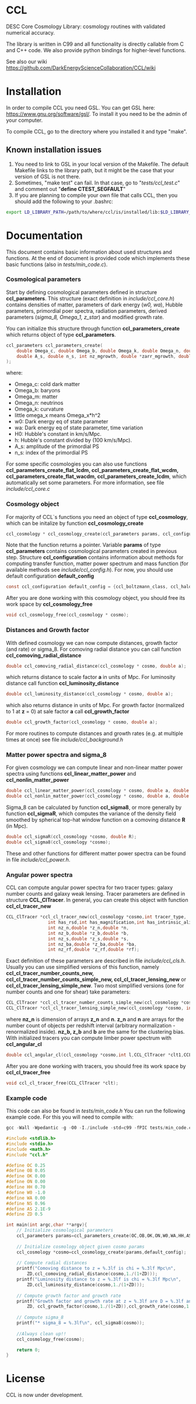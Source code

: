# CCL
DESC Core Cosmology Library: cosmology routines with validated numerical accuracy.

The library is written in C99 and all functionality is directly callable from C and C++ code.  We also provide python bindings for higher-level functions.

See also our wiki https://github.com/DarkEnergyScienceCollaboration/CCL/wiki
# Installation
In order to compile CCL you need GSL. You can get GSL here: https://www.gnu.org/software/gsl/. To install it you need to be the admin of your computer.

To compile CCL, go to the directory where you installed it and type "make".

## Known installation issues
1. You need to link to GSL in your local version of the Makefile. The default Makefile links to the library path, but it might be the case that your version of GSL is not there. 
2. Sometimes, "make test" can fail. In that case, go to "*tests/ccl_test.c*" and comment out "**define CTEST_SEGFAULT**"
3. If you are planning to compile your own file that calls CCL, then you should add the following to your .bashrc:
````sh
export LD_LIBRARY_PATH=/path/to/where/ccl/is/installed/lib:$LD_LIBRARY_PATH
````

 
# Documentation
This document contains basic information about used structures and functions. At the end of document is provided code which implements these basic functions (also in *tests/min_code.c*).
### Cosmological parameters
Start by defining cosmological parameters defined in structure **ccl_parameters**. This structure (exact definition in *include/ccl_core.h*) contains densities of matter, parameters of dark energy (*w0, wa*), Hubble parameters, primordial poer spectra, radiation parameters, derived parameters (*sigma_8, Omega_1, z_star*) and modified growth rate.

You can initialize this structure through function **ccl_parameters_create** which returns object of type **ccl_parameters**.
````c
ccl_parameters ccl_parameters_create(
	double Omega_c, double Omega_b, double Omega_k, double Omega_n, double w0, double wa, double h,
	double A_s, double n_s, int nz_mgrowth, double *zarr_mgrowth, double *dfarr_mgrowth
);
````
where:
* Omega_c: cold dark matter
* Omega_b: baryons
* Omega_m: matter
* Omega_n: neutrinos
* Omega_k: curvature
* little omega_x means Omega_x*h^2
* w0: Dark energy eq of state parameter
* wa: Dark energy eq of state parameter, time variation
* H0: Hubble's constant in km/s/Mpc.
* h: Hubble's constant divided by (100 km/s/Mpc).
* A_s: amplitude of the primordial PS
* n_s: index of the primordial PS

For some specific cosmologies you can also use functions **ccl_parameters_create_flat_lcdm, ccl_parameters_create_flat_wcdm, ccl_parameters_create_flat_wacdm, ccl_parameters_create_lcdm**, which automatically set some parameters. For more information, see file *include/ccl_core.c*
### Cosmology object
For majority of CCL`s functions you need an object of type **ccl_cosmology**, which can be initalize by function **ccl_cosmology_create**
````c
ccl_cosmology * ccl_cosmology_create(ccl_parameters params, ccl_configuration config);
````
Note that the function returns a pointer. Variable **params** of type **ccl_parameters** contains cosmological parameters created in previous step. Structure **ccl_configuration** contains information about methods for computing transfer function, matter power spectrum and mass function (for available methods see *include/ccl_config.h*). For now, you should use default configuration **default_config**
````c
const ccl_configuration default_config = {ccl_boltzmann_class, ccl_halofit, ccl_tinker};
````
After you are done working with this cosmology object, you should free its work space by **ccl_cosmology_free**
````c
void ccl_cosmology_free(ccl_cosmology * cosmo);
````
### Distances and Growth factor
With defined cosmology we can now compute distances, growth factor (and rate) or sigma_8. For comoving radial distance you can call function **ccl_comoving_radial_distance**
````c
double ccl_comoving_radial_distance(ccl_cosmology * cosmo, double a);
````
which returns distance to scale factor **a** in units of Mpc. For luminosity distance call function **ccl_luminosity_distance**
````c
double ccl_luminosity_distance(ccl_cosmology * cosmo, double a);
````
which also returns distance in units of Mpc. For growth factor (normalized to 1 at **z** = 0) at sale factor **a** call **ccl_growth_factor**
````c
double ccl_growth_factor(ccl_cosmology * cosmo, double a);
````
For more routines to compute distances and growth rates (e.g. at multiple times at once) see file *include/ccl_background.h*
###  Matter power spectra and sigma_8
For given cosmology we can compute linear and non-linear matter power spectra using functions **ccl_linear_matter_power** and **ccl_nonlin_matter_power**
````c
double ccl_linear_matter_power(ccl_cosmology * cosmo, double a, double k);
double ccl_nonlin_matter_power(ccl_cosmology * cosmo, double a, double k);
````
Sigma_8 can be calculated by function **ccl_sigma8**, or more generally by function **ccl_sigmaR**, which computes the variance of the density field smoothed by spherical top-hat window function on a comoving distance **R** (in Mpc).
````c
double ccl_sigmaR(ccl_cosmology *cosmo, double R);
double ccl_sigma8(ccl_cosmology *cosmo);
````
These and other functions for different matter power spectra can be found in file *include/ccl_power.h*.

### Angular power spectra
CCL can compute angular power spectra for two tracer types: galaxy number counts and galaxy weak lensing. Tracer parameters are defined in structure **CCL_ClTracer**. In general, you can create this object with function **ccl_cl_tracer_new**
````c
CCL_ClTracer *ccl_cl_tracer_new(ccl_cosmology *cosmo,int tracer_type,
				int has_rsd,int has_magnification,int has_intrinsic_alignment,
				int nz_n,double *z_n,double *n,
				int nz_b,double *z_b,double *b,
				int nz_s,double *z_s,double *s,
				int nz_ba,double *z_ba,double *ba,
				int nz_rf,double *z_rf,double *rf);
````
Exact definition of these parameters are described in file *include/ccl_cls.h*. Usually you can use simplified versions of this function, namely **ccl_cl_tracer_number_counts_new, ccl_cl_tracer_number_counts_simple_new, ccl_cl_tracer_lensing_new** or **ccl_cl_tracer_lensing_simple_new**. Two most simplified versions (one for number counts and one for shear) take parameters:
````c
CCL_ClTracer *ccl_cl_tracer_number_counts_simple_new(ccl_cosmology *cosmo, int nz_n,double *z_n,double *n, int nz_b,double *z_b,double *b);
CCL_ClTracer *ccl_cl_tracer_lensing_simple_new(ccl_cosmology *cosmo, int nz_n,double *z_n,double *n);

````
where **nz_n** is dimension of arrays **z_n** and **n**. **z_n** and **n** are arrays for the number count of objects per redshift interval (arbitrary normalization - renormalized inside). **nz_b, z_b** and **b** are the same for the clustering bias.
With initialized tracers you can compute limber power spectrum with **ccl_angular_cl**
````c
double ccl_angular_cl(ccl_cosmology *cosmo,int l,CCL_ClTracer *clt1,CCL_ClTracer *clt2);
````
After you are done working with tracers, you should free its work space by **ccl_cl_tracer_free**
````c
void ccl_cl_tracer_free(CCL_ClTracer *clt);
````

### Example code
This code can also be found in *tests/min_code.h* You can run the following example code. For this you will need to compile with:
````c
gcc -Wall -Wpedantic -g -O0 -I./include -std=c99 -fPIC tests/min_code.c -o tests/min_code -L./lib -L/usr/local/lib -lgsl -lgslcblas -lm -Lclass -lclass -lccl
````

````c
#include <stdlib.h>
#include <stdio.h>
#include <math.h>
#include "ccl.h"

#define OC 0.25
#define OB 0.05
#define OK 0.00
#define ON 0.00
#define HH 0.70
#define W0 -1.0
#define WA 0.00
#define NS 0.96
#define AS 2.1E-9
#define ZD 0.5

int main(int argc,char **argv){
    // Initialize cosmological parameters
    ccl_parameters params=ccl_parameters_create(OC,OB,OK,ON,W0,WA,HH,AS,NS,-1,NULL,NULL);
    
    // Initialize cosmology object given cosmo params
    ccl_cosmology *cosmo=ccl_cosmology_create(params,default_config);
    
    // Compute radial distances
    printf("Comoving distance to z = %.3lf is chi = %.3lf Mpc\n",
		ZD,ccl_comoving_radial_distance(cosmo,1./(1+ZD)));
	printf("Luminosity distance to z = %.3lf is chi = %.3lf Mpc\n",
		ZD,ccl_luminosity_distance(cosmo,1./(1+ZD)));
		
	// Compute growth factor and growth rate
	printf("Growth factor and growth rate at z = %.3lf are D = %.3lf and f = %.3lf\n",
		ZD, ccl_growth_factor(cosmo,1./(1+ZD)),ccl_growth_rate(cosmo,1./(1+ZD)));  
		
    // Compute sigma_8
	printf("* sigma_8 = %.3lf\n", ccl_sigma8(cosmo));
	
	//Always clean up!!
	ccl_cosmology_free(cosmo);

	return 0;
}
````

# License
CCL is now under development.
